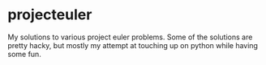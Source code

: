 projecteuler
============

My solutions to various project euler problems. Some of the solutions are pretty hacky, but mostly my attempt at touching up on python while having some fun. 
